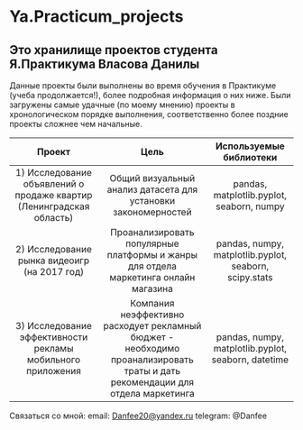 # Ya.Practicum_projects

## Это хранилище проектов студента Я.Практикума Власова Данилы

Данные проекты были выполнены во время обучения в Практикуме (учеба продолжается!), более подробная информация о них ниже. Были загружены самые удачные (по моему мнению) проекты в хронологическом порядке выполнения, соответственно более поздние проекты сложнее чем начальные.

| Проект                        | Цель                   | Используемые библиотеки     |
| :---------------------------: |:---------------------------: |:---------------------------:|
|1) Исследование объявлений о продаже квартир (Ленинградская область)|Общий визуальный анализ датасета для установки закономерностей|pandas, matplotlib.pyplot, seaborn, numpy|
|2) Исследование рынка видеоигр (на 2017 год)|Проанализировать популярные платформы и жанры для отдела маркетинга онлайн магазина|pandas, numpy, matplotlib.pyplot, seaborn, scipy.stats|
|3) Исследование эффективности рекламы мобильного приложения|Компания неэффективно расходует рекламный бюджет - необходимо проанализировать траты и дать рекомендации для отдела маркетинга|pandas, numpy, matplotlib.pyplot, seaborn, datetime|


Связаться со мной:
email: Danfee20@yandex.ru
telegram: @Danfee
